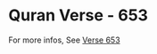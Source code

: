 # Quran Verse - 653 

For more infos, See [Verse 653](https://www.quranbookk.com/quran/search?q=653)